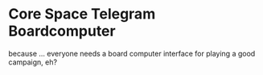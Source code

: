 # Core Space Telegram Boardcomputer

because ... everyone needs a board computer interface for playing a good campaign, eh?
